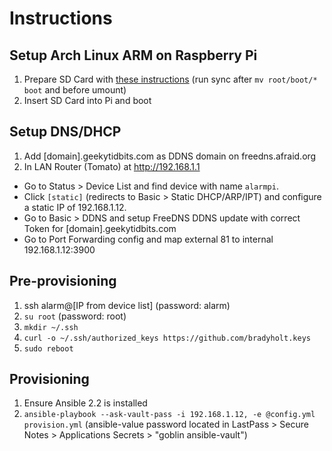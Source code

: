 # Instructions

## Setup Arch Linux ARM on Raspberry Pi

1. Prepare SD Card with [these instructions](https://archlinuxarm.org/platforms/armv6/raspberry-pi) (run sync after `mv root/boot/* boot` and before umount)
2. Insert SD Card into Pi and boot

## Setup DNS/DHCP

1. Add [domain].geekytidbits.com as DDNS domain on freedns.afraid.org
2. In LAN Router (Tomato) at http://192.168.1.1
 - Go to Status > Device List and find device with name `alarmpi`.
 - Click `[static]` (redirects to Basic > Static DHCP/ARP/IPT) and configure a static IP of 192.168.1.12.
 - Go to Basic > DDNS and setup FreeDNS DDNS update with correct Token for [domain].geekytidbits.com
 - Go to Port Forwarding config and map external 81 to internal 192.168.1.12:3900

## Pre-provisioning

1. ssh alarm@[IP from device list] (password: alarm)
2. `su root` (password: root)
3. `mkdir ~/.ssh`
4. `curl -o ~/.ssh/authorized_keys https://github.com/bradyholt.keys`
5. `sudo reboot`

## Provisioning

1. Ensure Ansible 2.2 is installed
2. `ansible-playbook --ask-vault-pass -i 192.168.1.12, -e @config.yml provision.yml` (ansible-value password located in LastPass > Secure Notes > Applications Secrets > "goblin ansible-vault")
 